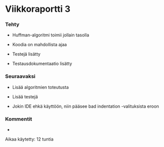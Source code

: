 # Viikkoraportti 3

### Tehty

* Huffman-algoritmi toimii jollain tasolla

* Koodia on mahdollista ajaa

* Testejä lisätty

* Testausdokumentaatio lisätty

### Seuraavaksi

* Lisää algoritmien toteutusta

* Lisää testejä

* Jokin IDE ehkä käyttöön, niin pääsee bad indentation -valituksista eroon

### Kommentit

-

Aikaa käytetty: 12 tuntia
